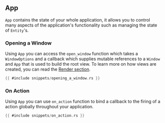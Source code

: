 ## App

`App` contains the state of your whole application, it allows you to control many aspects of the application's functionality such as managing the state of `Entity`'s.

### Opening a Window

Using `App` you can access the `open_window` function which takes a `WindowOptions` and a callback which supplies mutable references to a `Window` and `App` that is used to build the root view. To learn more on how views are created, you can read the [Render section](../rendering/render.md).

```rust
{{ #include snippets/opening_a_window.rs }}
```

### On Action

Using `App` you can use `on_action` function to bind a callback to the firing of a action globally throughout your application.

```rust
{{ #include snippets/on_action.rs }}
```
